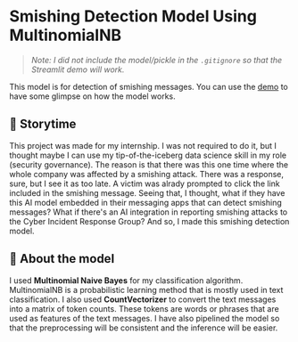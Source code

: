 # Smishing Detection Model Using MultinomialNB
> *Note: I did not include the model/pickle in the `.gitignore` so that the Streamlit demo will work.*

This model is for detection of smishing messages. You can use the [demo](https://smishing-detector-using-multinomial-nb-demo.streamlit.app/) to have some glimpse on how the model works.

## 📖 Storytime
This project was made for my internship. I was not required to do it, but I thought maybe I can use my tip-of-the-iceberg data science skill in my role (security governance). The reason is that there was this one time where the whole company was affected by a smishing attack. There was a response, sure, but I see it as too late. A victim was alrady prompted to click the link included in the smishing message. Seeing that, I thought, what if they have this AI model embedded in their messaging apps that can detect smishing messages? What if there's an AI integration in reporting smishing attacks to the Cyber Incident Response Group? And so, I made this smishing detection model.

## 🤖 About the model
I used **Multinomial Naive Bayes** for my classification algorithm. MultinomialNB is a probabilistic learning method that is mostly used in text classification. I also used **CountVectorizer** to convert the text messages into a matrix of token counts. These tokens are words or phrases that are used as features of the text messages. I have also pipelined the model so that the preprocessing will be consistent and the inference will be easier.
